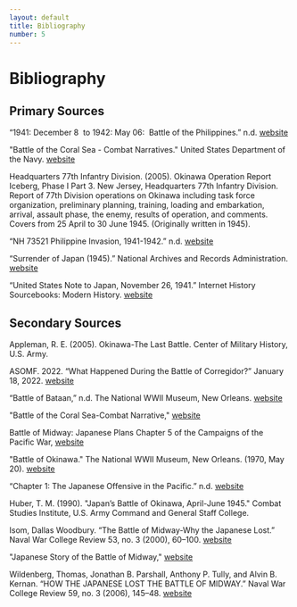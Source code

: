 ```yaml
---
layout: default
title: Bibliography
number: 5
---
```


# Bibliography

## Primary Sources

“1941: December 8  to 1942: May 06:  Battle of the Philippines.” n.d. [website](https://www.history.navy.mil/content/history/museums/nmusn/explore/photography/wwii/wwii-pacific/us-entry-into-wwii-japanese-offensive/1941-december-8-1942-may-6-philippines.html.)

"Battle of the Coral Sea - Combat Narratives." United States Department of the Navy. [website](https://www.history.navy.mil/research/library/online-reading-room/title-list-alphabetically/b/battle-of-the-coral-sea-combat-narrative.html)

Headquarters 77th Infantry Division. (2005). Okinawa Operation Report Iceberg, Phase I Part 3. New Jersey, Headquarters 77th Infantry Division. Report of 77th Division operations on Okinawa including task force organization, preliminary planning, training, loading and embarkation, arrival, assault phase, the enemy, results of operation, and comments. Covers from 25 April to 30 June 1945. (Originally written in 1945).

“NH 73521 Philippine Invasion, 1941-1942.” n.d. [website](https://www.history.navy.mil/content/history/nhhc/our-collections/photography/numerical-list-of-images/nhhc-series/nh-series/NH-73000/NH-73521.html.)

“Surrender of Japan (1945).” National Archives and Records Administration. [website](https://www.archives.gov/milestone-documents/surrender-of-japan)

“United States Note to Japan, November 26, 1941.” Internet History Sourcebooks: Modern History. [website](https://sourcebooks.fordham.edu/mod/1941pearl.asp#a11261941.)

## Secondary Sources

Appleman, R. E. (2005). Okinawa-The Last Battle. Center of Military History, U.S. Army.

ASOMF. 2022. “What Happened During the Battle of Corregidor?” January 18, 2022. [website](https://www.asomf.org/what-happened-during-the-battle-of-corregidor/.)

“Battle of Bataan,” n.d. The National WWII Museum, New Orleans. [website](https://www.nationalww2museum.org/war/topics/battle-bataan-death-march#:~:text=The%20USAFFE%20were%20able%20to,in%20a%20very%20bad%20position.)

"Battle of the Coral Sea-Combat Narrative," [website](www.history.navy.mil/research/library/online-reading-room/title-list-alphabetically/b/battle-of-the-coral-sea-combat-narrative.html.)

Battle of Midway: Japanese Plans Chapter 5 of the Campaigns of the Pacific War, [website](www.history.navy.mil/research/library/online-reading-room/title-list-alphabetically/b/battle-of-midway-japanese-plans-chapter-5-of-the-campaigns-of-the-pacific-war.html.)

"Battle of Okinawa." The National WWII Museum, New Orleans. (1970, May 20). [website](https://www.nationalww2museum.org/war/topics/battle-of-okinawa#:~:text=On%20April%201%2C%201945%2C%20more,anticipated%20invasion%20of%20mainland%20Japan.)

“Chapter 1: The Japanese Offensive in the Pacific.” n.d. [website](https://www.history.army.mil/books/wwii/MacArthur%20Reports/MacArthur%20V1/ch01.htm#:~:text=Flanking%20the%20vital%20sea%20routes,the%20way%20for%20amphibious%20assaults.)

Huber, T. M. (1990). "Japan’s Battle of Okinawa, April-June 1945." Combat Studies Institute, U.S. Army Command and General Staff College.

Isom, Dallas Woodbury. “The Battle of Midway-Why the Japanese Lost.” Naval War College Review 53, no. 3 (2000), 60–100. [website](http://www.jstor.org/stable/44638333.)

"Japanese Story of the Battle of Midway," [website](www.history.navy.mil/research/library/online-reading-room/title-list-alphabetically/j/japanese-story-of-the-battle-of-midway.html.)

Wildenberg, Thomas, Jonathan B. Parshall, Anthony P. Tully, and Alvin B. Kernan. “HOW THE JAPANESE LOST THE BATTLE OF MIDWAY.” Naval War College Review 59, no. 3 (2006), 145–48. [website](http://www.jstor.org/stable/26396752.)
